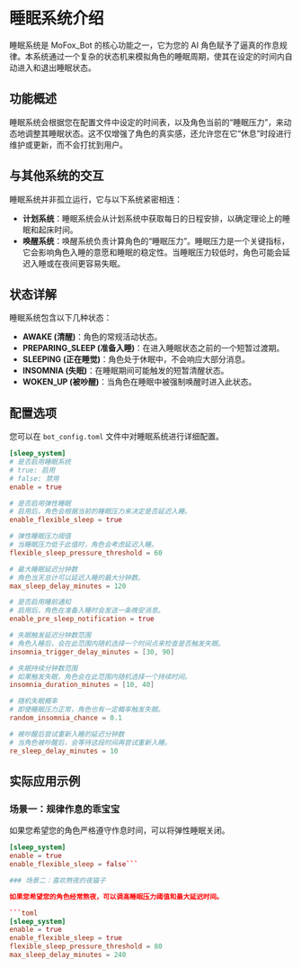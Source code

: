 # 睡眠系统介绍

睡眠系统是 MoFox_Bot 的核心功能之一，它为您的 AI 角色赋予了逼真的作息规律。本系统通过一个复杂的状态机来模拟角色的睡眠周期，使其在设定的时间内自动进入和退出睡眠状态。

## 功能概述

睡眠系统会根据您在配置文件中设定的时间表，以及角色当前的“睡眠压力”，来动态地调整其睡眠状态。这不仅增强了角色的真实感，还允许您在它“休息”时段进行维护或更新，而不会打扰到用户。

## 与其他系统的交互

睡眠系统并非孤立运行，它与以下系统紧密相连：

*   **计划系统**：睡眠系统会从计划系统中获取每日的日程安排，以确定理论上的睡眠和起床时间。
*   **唤醒系统**：唤醒系统负责计算角色的“睡眠压力”。睡眠压力是一个关键指标，它会影响角色入睡的意愿和睡眠的稳定性。当睡眠压力较低时，角色可能会延迟入睡或在夜间更容易失眠。

## 状态详解

睡眠系统包含以下几种状态：

*   **AWAKE (清醒)**：角色的常规活动状态。
*   **PREPARING_SLEEP (准备入睡)**：在进入睡眠状态之前的一个短暂过渡期。
*   **SLEEPING (正在睡觉)**：角色处于休眠中，不会响应大部分消息。
*   **INSOMNIA (失眠)**：在睡眠期间可能触发的短暂清醒状态。
*   **WOKEN_UP (被吵醒)**：当角色在睡眠中被强制唤醒时进入此状态。

## 配置选项

您可以在 `bot_config.toml` 文件中对睡眠系统进行详细配置。

```toml
[sleep_system]
# 是否启用睡眠系统
# true: 启用
# false: 禁用
enable = true

# 是否启用弹性睡眠
# 启用后，角色会根据当前的睡眠压力来决定是否延迟入睡。
enable_flexible_sleep = true

# 弹性睡眠压力阈值
# 当睡眠压力低于此值时，角色会考虑延迟入睡。
flexible_sleep_pressure_threshold = 60

# 最大睡眠延迟分钟数
# 角色当天总计可以延迟入睡的最大分钟数。
max_sleep_delay_minutes = 120

# 是否启用睡前通知
# 启用后，角色在准备入睡时会发送一条晚安消息。
enable_pre_sleep_notification = true

# 失眠触发延迟分钟数范围
# 角色入睡后，会在此范围内随机选择一个时间点来检查是否触发失眠。
insomnia_trigger_delay_minutes = [30, 90]

# 失眠持续分钟数范围
# 如果触发失眠，角色会在此范围内随机选择一个持续时间。
insomnia_duration_minutes = [10, 40]

# 随机失眠概率
# 即使睡眠压力正常，角色也有一定概率触发失眠。
random_insomnia_chance = 0.1

# 被吵醒后尝试重新入睡的延迟分钟数
# 当角色被吵醒后，会等待这段时间再尝试重新入睡。
re_sleep_delay_minutes = 10
```

## 实际应用示例

### 场景一：规律作息的乖宝宝

如果您希望您的角色严格遵守作息时间，可以将弹性睡眠关闭。

```toml
[sleep_system]
enable = true
enable_flexible_sleep = false```

### 场景二：喜欢熬夜的夜猫子

如果您希望您的角色经常熬夜，可以调高睡眠压力阈值和最大延迟时间。

```toml
[sleep_system]
enable = true
enable_flexible_sleep = true
flexible_sleep_pressure_threshold = 80
max_sleep_delay_minutes = 240
